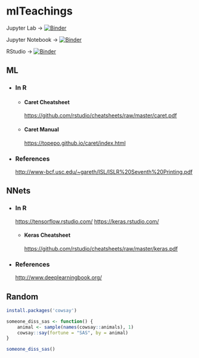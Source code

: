 # mlTeachings

Jupyter Lab -> [![Binder](http://mybinder.org/badge.svg)](http://beta.mybinder.org/v2/gh/gbonomib/mlTeachings/master?urlpath=lab?filepath=lesson/one/basics.ipynb)

Jupyter Notebook -> [![Binder](http://mybinder.org/badge.svg)](http://beta.mybinder.org/v2/gh/gbonomib/mlTeachings/master?urlpath=tree)

RStudio -> [![Binder](http://mybinder.org/badge.svg)](http://beta.mybinder.org/v2/gh/gbonomib/mlTeachings/master?urlpath=rstudio)

## ML
* ### In R
    * #### Caret Cheatsheet
        https://github.com/rstudio/cheatsheets/raw/master/caret.pdf
    * #### Caret Manual
         https://topepo.github.io/caret/index.html
* ### References
    http://www-bcf.usc.edu/~gareth/ISL/ISLR%20Seventh%20Printing.pdf

## NNets
* ### In R
    https://tensorflow.rstudio.com/
    https://keras.rstudio.com/
    * #### Keras Cheatsheet
        https://github.com/rstudio/cheatsheets/raw/master/keras.pdf
*   ### References
    http://www.deeplearningbook.org/

## Random

```r
install.packages('cowsay')

someone_diss_sas <- function() {
    animal <- sample(names(cowsay::animals), 1) 
    cowsay::say(fortune = "SAS", by = animal)  
}

someone_diss_sas()

```

